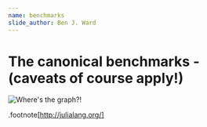 ```yaml
---
name: benchmarks
slide_author: Ben J. Ward
---
```

# The canonical benchmarks - (caveats of course apply!)

![Where's the graph?!](http://i0.wp.com/randomfantasies.com/wp-content/uploads/2015/05/juliabench-1024x633.png?resize=625%2C387)

.footnote[http://julialang.org/]
